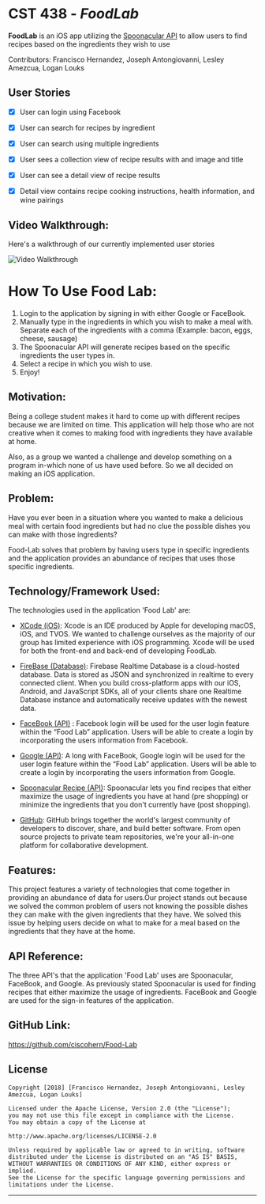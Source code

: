 # CST 438 - *FoodLab*

**FoodLab** is an iOS app utilizing the [Spoonacular API](https://market.mashape.com/spoonacular/recipe-food-nutrition) to allow users to find recipes based on the ingredients they wish to use

Contributors: Francisco Hernandez, Joseph Antongiovanni, Lesley Amezcua, Logan Louks

## User Stories

- [x] User can login using Facebook
- [x] User can search for recipes by ingredient 
- [x] User can search using multiple ingredients
- [x] User sees a collection view of recipe results with and image and title
- [x] User can see a detail view of recipe results
- [x] Detail view contains recipe cooking instructions, health information, and wine pairings



## Video Walkthrough:

Here's a walkthrough of our currently implemented user stories

<img src='https://i.imgur.com/8J9kLhW.gif' title='Video Walkthrough' width='' alt='Video Walkthrough' />



# How To Use Food Lab:

1. Login to the application by signing in with either Google or FaceBook.
2. Manually type in the ingredients in which you wish to make a meal with. Separate each of the ingredients with a comma  (Example: bacon, eggs, cheese, sausage)
3. The Spoonacular API will generate recipes based on the specific ingredients the user types in.
4. Select a recipe in which you wish to use.
5. Enjoy!

## Motivation:

Being a college student makes it hard to come up with different recipes because we are limited on time. This application will help those who are not creative when it comes to making food with ingredients they have available at home.

Also, as a group we wanted a challenge and develop something on a program in-which none of us have used before. So we all decided on making an iOS application.


## Problem:

Have you ever been in a situation where you wanted to make a delicious meal with certain food ingredients but had no clue the possible dishes you can make with those ingredients?

Food-Lab solves that problem by having users type in specific ingredients and the application provides an abundance of recipes that uses those specific ingredients.


## Technology/Framework Used:

The technologies used in the application 'Food Lab' are:

- [XCode (iOS)](https://developer.apple.com/xcode/): Xcode is an IDE produced by Apple for developing macOS, iOS, and TVOS. We wanted to challenge ourselves as the majority of our group has limited experience with iOS programming. Xcode will be used for both the front-end and back-end of developing FoodLab.

- [FireBase (Database)](https://firebase.google.com/): Firebase Realtime Database is a cloud-hosted database. Data is stored as JSON and synchronized in realtime to every connected client. When you build cross-platform apps with our iOS, Android, and JavaScript SDKs, all of your clients share one Realtime Database instance and automatically receive updates with the newest data.

- [FaceBook (API)](https://developers.facebook.com/docs/) : Facebook login will be used for the user login feature within the “Food Lab” application. Users will be able to create a login by incorporating the users information from Facebook.

- [Google (API)](https://developers.google.com/identity/): A long with FaceBook, Google login will be used for the user login feature within the “Food Lab” application. Users will be able to create a login by incorporating the users information from Google. 

- [Spoonacular Recipe (API)](https://spoonacular.com/food-api/docs/find-recipes-by-ingredients
): Spoonacular lets you find recipes that either maximize the usage of ingredients you have at hand (pre shopping) or minimize the ingredients that you don't currently have (post shopping).

- [GitHub](https://github.com/): GitHub brings together the world's largest community of developers to discover, share, and build better software. From open source projects to private team repositories, we're your all-in-one platform for collaborative development.


## Features:

This project features a variety of technologies that come together in providing an abundance of data for users.Our project stands out because we solved the common problem of users not knowing the possible dishes they can make with the given ingredients that they have. We solved this issue by helping users decide on what to make for a meal based on the ingredients that they have at the home.  


## API Reference:

The three API's that the application 'Food Lab' uses are Spoonacular, FaceBook, and Google. As previously stated Spoonacular is used for finding recipes that either maximize the usage of ingredients. FaceBook and Google are used for the sign-in features of the application.

## GitHub Link:
https://github.com/ciscohern/Food-Lab

## License

    Copyright [2018] [Francisco Hernandez, Joseph Antongiovanni, Lesley Amezcua, Logan Louks]

    Licensed under the Apache License, Version 2.0 (the "License");
    you may not use this file except in compliance with the License.
    You may obtain a copy of the License at

    http://www.apache.org/licenses/LICENSE-2.0

    Unless required by applicable law or agreed to in writing, software
    distributed under the License is distributed on an "AS IS" BASIS,
    WITHOUT WARRANTIES OR CONDITIONS OF ANY KIND, either express or implied.
    See the License for the specific language governing permissions and
    limitations under the License.


---
